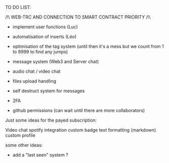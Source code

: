 TO DO LIST:

/!\ WEB-TRC AND CONNECTION TO SMART CONTRACT PRIORITY /!\
 
- implement user functions (Luc)
- automatisation of inserts (Léo)

- optimisation of the tag system (until then it's a mess but we count from 1 to 9999 to find any jumps)
- message system (Web3 and Server chat)
- audio chat / video chat
- files upload handling  
- self destruct system for messages
- 2FA
- github permissions (can wait until there are more collaborators)

Just some ideas for the payed subscription:

   Video chat
   spotify integration
   custom badge
   text formatting (markdown)
   custom profile

some other ideas:

- add a "last seen" system ?
